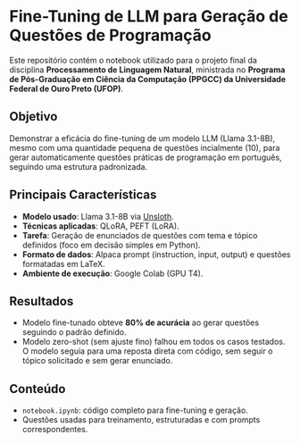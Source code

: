 # Fine-Tuning de LLM para Geração de Questões de Programação

Este repositório contém o notebook utilizado para o projeto final da disciplina **Processamento de Linguagem Natural**, ministrada no **Programa de Pós-Graduação em Ciência da Computação (PPGCC) da Universidade Federal de Ouro Preto (UFOP)**.

## Objetivo

Demonstrar a eficácia do fine-tuning de um modelo LLM (Llama 3.1-8B), mesmo com uma quantidade pequena de questões incialmente (10), para gerar automaticamente questões práticas de programação em português, seguindo uma estrutura padronizada.

## Principais Características

- **Modelo usado**: Llama 3.1-8B via [Unsloth](https://github.com/unslothai/unsloth).
- **Técnicas aplicadas**: QLoRA, PEFT (LoRA).
- **Tarefa**: Geração de enunciados de questões com tema e tópico definidos (foco em decisão simples em Python).
- **Formato de dados**: Alpaca prompt (instruction, input, output) e questões formatadas em LaTeX.
- **Ambiente de execução**: Google Colab (GPU T4).

## Resultados

- Modelo fine-tunado obteve **80% de acurácia** ao gerar questões seguindo o padrão definido.
- Modelo zero-shot (sem ajuste fino) falhou em todos os casos testados. O modelo seguia para uma reposta direta com código, sem seguir o tópico solicitado e sem gerar enunciado. 

## Conteúdo

- `notebook.ipynb`: código completo para fine-tuning e geração.
- Questões usadas para treinamento, estruturadas e com prompts correspondentes.
